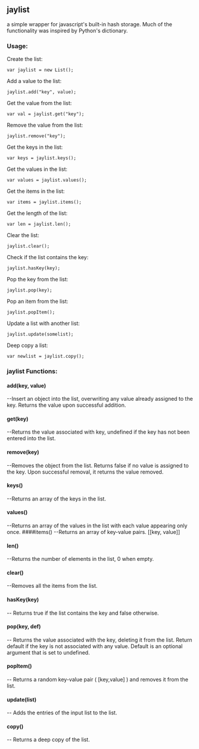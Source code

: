 ## jaylist
a simple wrapper for javascript's built-in hash storage. 
Much of the functionality was inspired by Python's dictionary.

### Usage:
Create the list:

    var jaylist = new List(); 
   
Add a value to the list:

    jaylist.add("key", value);
   
Get the value from the list:

    var val = jaylist.get("key"); 
  
Remove the value from the list:

    jaylist.remove("key");

Get the keys in the list:

    var keys = jaylist.keys();

Get the values in the list:

    var values = jaylist.values();

Get the items in the list:

    var items = jaylist.items();

Get the length of the list:

    var len = jaylist.len();

Clear the list:

    jaylist.clear();

Check if the list contains the key:
    
    jaylist.hasKey(key);

Pop the key from the list:

    jaylist.pop(key);

Pop an item from the list:

    jaylist.popItem();

Update a list with another list:
    
    jaylist.update(somelist);

Deep copy a list:

    var newlist = jaylist.copy();

### jaylist Functions:

#### add(key, value)
--Insert an object into the list, overwriting any value already assigned to the key. Returns the value upon successful addition.
#### get(key)
--Returns the value associated with key, undefined if the key has not been entered into the list.
#### remove(key)
--Removes the object from the list. Returns false if no value is assigned to the key. Upon successful removal, it returns the value removed.
#### keys()
--Returns an array of the keys in the list.
#### values()
--Returns an array of the values in the list with each value appearing only once.
####items()
--Returns an array of key-value pairs. [[key, value]]
#### len() 
--Returns the number of elements in the list, 0 when empty.
#### clear()
--Removes all the items from the list.
#### hasKey(key)
-- Returns true if the list contains the key and false otherwise.
#### pop(key, def)
-- Returns the value associated with the key, deleting it from the list. Return default if the key is not associated with any value. Default is an optional argument that is set to undefined.
#### popItem()
-- Returns a random key-value pair ( [key,value] ) and removes it from the list.
#### update(list)
-- Adds the entries of the input list to the list.
#### copy()
-- Returns a deep copy of the list.